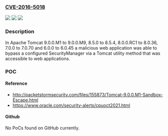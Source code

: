 ### [CVE-2016-5018](https://cve.mitre.org/cgi-bin/cvename.cgi?name=CVE-2016-5018)
![](https://img.shields.io/static/v1?label=Product&message=Apache%20Tomcat&color=blue)
![](https://img.shields.io/static/v1?label=Version&message=n%2Fa&color=blue)
![](https://img.shields.io/static/v1?label=Vulnerability&message=Sandbox%20Escape&color=brighgreen)

### Description

In Apache Tomcat 9.0.0.M1 to 9.0.0.M9, 8.5.0 to 8.5.4, 8.0.0.RC1 to 8.0.36, 7.0.0 to 7.0.70 and 6.0.0 to 6.0.45 a malicious web application was able to bypass a configured SecurityManager via a Tomcat utility method that was accessible to web applications.

### POC

#### Reference
- http://packetstormsecurity.com/files/155873/Tomcat-9.0.0.M1-Sandbox-Escape.html
- https://www.oracle.com/security-alerts/cpuoct2021.html

#### Github
No PoCs found on GitHub currently.

